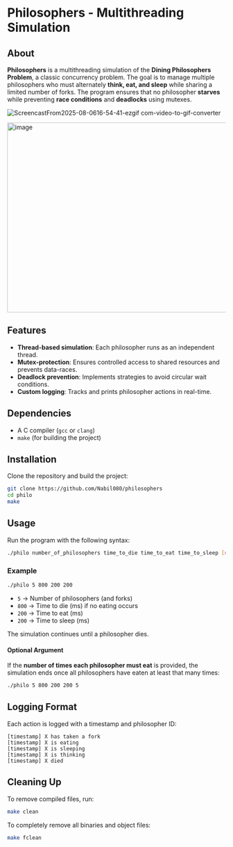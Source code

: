 # Philosophers - Multithreading Simulation

## About

**Philosophers** is a multithreading simulation of the **Dining Philosophers Problem**, a classic concurrency problem. The goal is to manage multiple philosophers who must alternately **think, eat, and sleep** while sharing a limited number of forks. The program ensures that no philosopher **starves** while preventing **race conditions** and **deadlocks** using mutexes.

![ScreencastFrom2025-08-0616-54-41-ezgif com-video-to-gif-converter](https://github.com/user-attachments/assets/bcab2d56-84b3-4fa4-adc2-a76827026609)

<img width="629" height="437" alt="image" src="https://github.com/user-attachments/assets/111259f8-f7cb-4fcc-81b7-170efdbcf089" />


## Features

- **Thread-based simulation**: Each philosopher runs as an independent thread.
- **Mutex-protection**: Ensures controlled access to shared resources and prevents data-races.
- **Deadlock prevention**: Implements strategies to avoid circular wait conditions.
- **Custom logging**: Tracks and prints philosopher actions in real-time.
## Dependencies

- A C compiler (`gcc` or `clang`)
- `make` (for building the project)

## Installation

Clone the repository and build the project:

```sh
git clone https://github.com/Nabil080/philosophers
cd philo
make
```

## Usage

Run the program with the following syntax:

```sh
./philo number_of_philosophers time_to_die time_to_eat time_to_sleep [number_of_times_each_philosopher_must_eat]
```

### Example

```sh
./philo 5 800 200 200
```

- `5` → Number of philosophers (and forks)
- `800` → Time to die (ms) if no eating occurs
- `200` → Time to eat (ms)
- `200` → Time to sleep (ms)

The simulation continues until a philosopher dies.

#### Optional Argument

If the **number of times each philosopher must eat** is provided, the simulation ends once all philosophers have eaten at least that many times:

```sh
./philo 5 800 200 200 5
```

## Logging Format

Each action is logged with a timestamp and philosopher ID:

```
[timestamp] X has taken a fork
[timestamp] X is eating
[timestamp] X is sleeping
[timestamp] X is thinking
[timestamp] X died
```

## Cleaning Up

To remove compiled files, run:

```sh
make clean
```

To completely remove all binaries and object files:

```sh
make fclean
```

